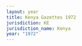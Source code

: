 ```yaml
---
layout: year
title: Kenya Gazettes 1972
jurisdiction: KE
jurisdiction_name: Kenya
year: "1972"
---
```

